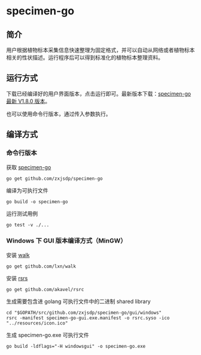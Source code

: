 # specimen-go

## 简介

用户根据植物标本采集信息快速整理为固定格式，并可以自动从网络或者植物标本相关的性状描述。运行程序后可以得到标准化的植物标本整理资料。

## 运行方式

下载已经编译好的用户界面版本，点击运行即可。最新版本下载：[specimen-go 最新 V1.8.0 版本](https://github.com/zxjsdp/specimen-go/releases)。

也可以使用命令行版本，通过传入参数执行。

## 编译方式

### 命令行版本

获取 [specimen-go](https://github.com/zxjsdp/specimen-go)

    go get github.com/zxjsdp/specimen-go

编译为可执行文件

    go build -o specimen-go
    
运行测试用例

    go test -v ./...

### Windows 下 GUI 版本编译方式（MinGW）

安装 [walk](https://github.com/lxn/walk)

    go get github.com/lxn/walk
    
安装 [rsrs](https://github.com/akavel/rsrc)

    go get github.com/akavel/rsrc

生成需要包含进 golang 可执行文件中的二进制 shared library

    cd "$GOPATH/src/github.com/zxjsdp/specimen-go/gui/windows"
    rsrc -manifest specimen-go-gui.exe.manifest -o rsrc.syso -ico "../resources/icon.ico"

生成 specimen-go.exe 可执行文件

    go build -ldflags="-H windowsgui" -o specimen-go.exe
   


